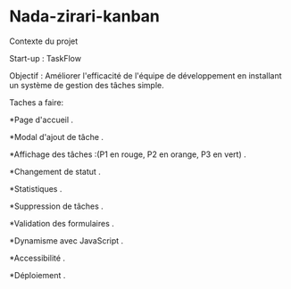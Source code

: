 # Nada-zirari-kanban
Contexte du projet

Start-up : TaskFlow

Objectif : Améliorer l'efficacité de l'équipe de développement en installant un système de gestion des tâches simple.


Taches a faire:


*Page d'accueil .

*Modal d'ajout de tâche .

*Affichage des tâches :(P1 en rouge, P2 en orange, P3 en vert) .

*Changement de statut .

*Statistiques .

*Suppression de tâches .

*Validation des formulaires .

*Dynamisme avec JavaScript .

*Accessibilité .

*Déploiement .